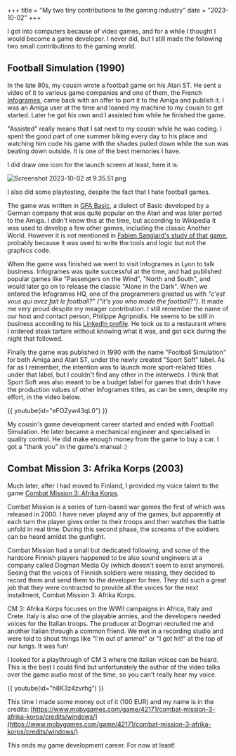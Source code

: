 +++
title = "My two tiny contributions to the gaming industry"
date = "2023-10-02"
+++

I got into computers because of video games, and for a while I thought I would become a game developer. I never did, but I still made the following two small contributions to the gaming world.

## Football Simulation (1990)

In the late 80s, my cousin wrote a football game on his Atari ST. He sent a video of it to various game companies and one of them, the French [Infogrames](https://en.wikipedia.org/wiki/Atari_SA), came back with an offer to port it to the Amiga and publish it. I was an Amiga user at the time and loaned my machine to my cousin to get started. Later he got his own and I assisted him while he finished the game.

"Assisted" really means that I sat next to my cousin while he was coding. I spent the good part of one summer biking every day to his place and watching him code his game with the shades pulled down while the sun was beating down outside. It is one of the best memories I have.

I did draw one icon for the launch screen at least, here it is:

![Screenshot 2023-10-02 at 9.35.51.png](https://res.craft.do/user/full/58e85b69-1aa6-c3c8-74ac-daf2b8beae9a/doc/63cf039a-119a-4c5d-b4c4-b98c40d5c13b/E62ECD7F-C34C-49D0-A90B-A2D7067F738F_2/jokpkZcOsd57X2G9VsroNyF9BPbOAbWyjQ4bs0E9XLoz/Screenshot%202023-10-02%20at%209.35.51.png)

I also did some playtesting, despite the fact that I hate football games.

The game was written in [GFA Basic](https://en.wikipedia.org/wiki/GFA_BASIC), a dialect of Basic developed by a German company that was quite popular on the Atari and was later ported to the Amiga. I didn't know this at the time, but according to Wikipedia it was used to develop a few other games, including the classic Another World. However it is not mentioned in [Fabien Sanglard's study of that game](https://fabiensanglard.net/another_world_polygons/index.html), probably because it was used to write the tools and logic but not the graphics code.

When the game was finished we went to visit Infogrames in Lyon to talk business. Infogrames was quite successful at the time, and had published popular games like "Passengers on the Wind", "North and South", and would later go on to release the classic "Alone in the Dark". When we entered the Infogrames HQ, one of the programmers greeted us with *"c'est vous qui avez fait le football?" ("it's you who made the football?")*. It made me very proud despite my meager contribution. I still remember the name of our host and contact person, Philippe Agripnidis. He seems to be still in business according to his [LinkedIn profile](https://www.linkedin.com/in/agripnidis-philippe-6333123/details/experience/). He took us to a restaurant where I ordered steak tartare without knowing what it was, and got sick during the night that followed.

Finally the game was published in 1990 with the name "Football Simulation" for both Amiga and Atari ST, under the newly created "Sport Soft" label. As far as I remember, the intention was to launch more sport-related titles under that label, but I couldn't find any other in the interwebs. I think that Sport Soft was also meant to be a budget label for games that didn't have the production values of other Infogrames titles, as can be seen, despite my effort, in the video below.

{{ youtube(id="eFOZyw43qL0") }}

My cousin's game development career started and ended with Football Simulation. He later became a mechanical engineer and specialised in quality control. He did make enough money from the game to buy a car. I got a "thank you" in the game's manual :)

## Combat Mission 3: Afrika Korps (2003)

Much later, after I had moved to Finland, I provided my voice talent to the game [Combat Mission 3: Afrika Korps](https://en.wikipedia.org/wiki/Combat_Mission_3:_Afrika_Korps).

Combat Mission is a series of turn-based war games the first of which was released in 2000. I have never played any of the games, but apparently at each turn the player gives order to their troops and then watches the battle unfold in real time. During this second phase, the screams of the soldiers can be heard amidst the gunfight.

Combat Mission had a small but dedicated following, and some of the hardcore Finnish players happened to be also sound engineers at a company called Dogman Media Oy (which doesn't seem to exist anymore). Seeing that the voices of Finnish soldiers were missing, they decided to record them and send them to the developer for free. They did such a great job that they were contracted to provide all the voices for the next installment, Combat Mission 3: Afrika Korps.

CM 3: Afrika Korps focuses on the WWII campaigns in Africa, Italy and Crete. Italy is also one of the playable armies, and the developers needed voices for the Italian troops. The producer at Dogman recruited me and another Italian through a common friend. We met in a recording studio and were told to shout things like "I'm out of ammo!" or "I got hit!" at the top of our lungs. It was fun!

I looked for a playthrough of CM 3 where the italian voices can be heard. This is the best I could find but unfortunately the author of the video talks over the game audio most of the time, so you can't really hear my voice.

{{ youtube(id="h8K3z4zvrhg") }}

This time I made some money out of it (100 EUR) and my name is in the credits: [https://www.mobygames.com/game/42171/combat-mission-3-afrika-korps/credits/windows/](https://www.mobygames.com/game/42171/combat-mission-3-afrika-korps/credits/windows/)

This ends my game development career. For now at least!